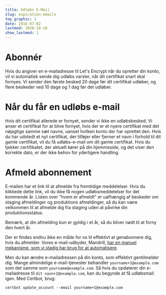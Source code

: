 ```yaml
---
title: Udløbs E-Mail
slug: expiration-emails
top_graphic: 1
date: 2016-07-02
lastmod: 2020-10-28
show_lastmod: 1
---
```



# Abonnér

Hvis du angiver en e-mailadresse til Let's Encrypt når du opretter din konto, vil vi automatisk sende dig udløbs varsler, når dit certifikat snart skal fornyes. Vi sender den første besked 20 dage før dit certifikat udløber, og flere beskeder ved 10 dage og 1 dag før det udløber.

# Når du får en udløbs e-mail

Hvis dit certifikat allerede er fornyet, sender vi ikke en udløbsbesked. Vi anser et certifikat for at blive fornyet, hvis der er et nyere certifikat med det nøjagtige samme sæt navne, uanset hvilken konto der har oprettet den. Hvis du har udstedt et nyt certifikat, der tilføjer eller fjerner et navn i forhold til dit gamle certifikat, vil du få udløbs-e-mail om dit gamle certifikat. Hvis du tjekker certifikatet, der aktuelt kører på din hjemmeside, og det viser den korrekte dato, er der ikke behov for yderligere handling.

# Afmeld abonnement

E-mailen har et link til at afmelde fra fremtidige meddelelser. Hvis du klikkede dette link, vil du ikke få nogen udløbsmeddelelser for det kommende år. Listen over "hvem er afmeldt" er uafhængig af beskeder om staging afmeldinger og produktions afmeldinger, så du kan være velkommen til at afmelde dig fra staging uden at påvirke din produktionsstatus.

Bemærk, at din afmelding kun er gyldig i et år, så du bliver nødt til at forny den hvert år.

Der er findes endnu ikke en måde for os til effektivt at genabonnere dig, hvis du afmelder. Vores e-mail-udbyder, Mandrill, [har en manuel mekanisme, som vi stadig har brug for at automatisere](https://mandrill.zendesk.com/hc/en-us/articles/360039299913).

Men du kan ændre e-mailadressen på din konto, som effektivt gentilmelder dig. Mange almindelige e-mail-tjenester behandler `yourname+1@example.com` som det samme som `yourname@example.com`. Så hvis du opdaterer din e-mailadresse til `dit navn+1@example.com`, kan du begynde at få udløbsmail igen. Med Certbot, brug:

`certbot update_account --email yourname+1@example.com`
